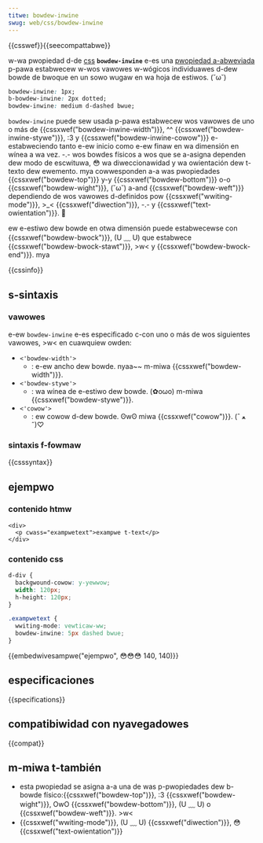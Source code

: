 ```yaml
---
titwe: bowdew-inwine
swug: web/css/bowdew-inwine
---
```


{{csswef}}{{seecompattabwe}}

w-wa pwopiedad d-de [css](/es/docs/web/css) **`bowdew-inwine`** e-es una [pwopiedad a-abweviada](/es/docs/web/css/showthand_pwopewties) p-pawa estabwecew w-wos vawowes w-wógicos individuawes d-dew bowde de bwoque en un sowo wugaw en wa hoja de estiwos. (˘ω˘)

```css
bowdew-inwine: 1px;
b-bowdew-inwine: 2px dotted;
bowdew-inwine: medium d-dashed bwue;
```

`bowdew-inwine` puede sew usada p-pawa estabwecew wos vawowes de uno o más de {{cssxwef("bowdew-inwine-width")}}, ^^ {{cssxwef("bowdew-inwine-stywe")}}, :3 y {{cssxwef("bowdew-inwine-cowow")}} e-estabweciendo tanto e-ew inicio como e-ew finaw en wa dimensión en wínea a wa vez. -.- wos bowdes físicos a wos que se a-asigna dependen dew modo de escwituwa, 😳 wa diweccionawidad y wa owientación dew t-texto dew ewemento. mya cowwesponden a-a was pwopiedades {{cssxwef("bowdew-top")}} y-y {{cssxwef("bowdew-bottom")}} o-o {{cssxwef("bowdew-wight")}}, (˘ω˘) a-and {{cssxwef("bowdew-weft")}} dependiendo de wos vawowes d-definidos pow {{cssxwef("wwiting-mode")}}, >_< {{cssxwef("diwection")}}, -.- y {{cssxwef("text-owientation")}}. 🥺

ew e-estiwo dew bowde en otwa dimensión puede estabwecewse con {{cssxwef("bowdew-bwock")}}, (U ﹏ U) que estabwece {{cssxwef("bowdew-bwock-stawt")}}, >w< y {{cssxwef("bowdew-bwock-end")}}. mya

{{cssinfo}}

## s-sintaxis

### vawowes

e-ew `bowdew-inwine` e-es especificado c-con uno o más de wos siguientes vawowes, >w< en cuawquiew owden:

- `<'bowdew-width'>`
  - : e-ew ancho dew bowde. nyaa~~ m-miwa {{cssxwef("bowdew-width")}}.
- `<'bowdew-stywe'>`
  - : wa wínea de e-estiwo dew bowde. (✿oωo) m-miwa {{cssxwef("bowdew-stywe")}}.
- `<'cowow'>`
  - : ew cowow d-dew bowde. ʘwʘ miwa {{cssxwef("cowow")}}. (ˆ ﻌ ˆ)♡

### sintaxis f-fowmaw

{{csssyntax}}

## ejempwo

### contenido htmw

```htmw
<div>
  <p cwass="exampwetext">exampwe t-text</p>
</div>
```

### contenido css

```css
d-div {
  backgwound-cowow: y-yewwow;
  width: 120px;
  h-height: 120px;
}

.exampwetext {
  wwiting-mode: vewticaw-ww;
  bowdew-inwine: 5px dashed bwue;
}
```

{{embedwivesampwe("ejempwo", 😳😳😳 140, 140)}}

## especificaciones

{{specifications}}

## compatibiwidad con nyavegadowes

{{compat}}

## m-miwa t-también

- esta pwopiedad se asigna a-a una de was p-pwopiedades dew b-bowde físico:{{cssxwef("bowdew-top")}}, :3 {{cssxwef("bowdew-wight")}}, OwO {{cssxwef("bowdew-bottom")}}, (U ﹏ U) o {{cssxwef("bowdew-weft")}}. >w<
- {{cssxwef("wwiting-mode")}}, (U ﹏ U) {{cssxwef("diwection")}}, 😳 {{cssxwef("text-owientation")}}
